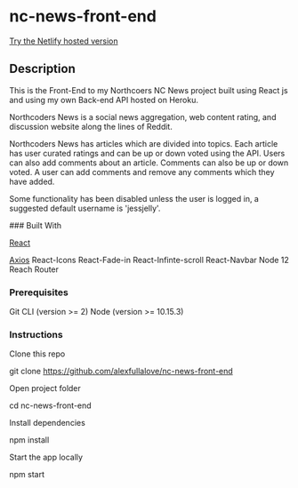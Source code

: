 # nc-news-front-end

[Try the Netlify hosted version](https://alex-nc-news.netlify.com/)

## Description

This is the Front-End to my Northcoers NC News project built using React js and using my own Back-end API hosted on Heroku.

Northcoders News is a social news aggregation, web content rating, and discussion website along the lines of Reddit.

Northcoders News has articles which are divided into topics. Each article has user curated ratings and can be up or down voted using the API. Users can also add comments about an article. Comments can also be up or down voted. A user can add comments and remove any comments which they have added.

Some functionality has been disabled unless the user is logged in, a suggested default username is 'jessjelly'.

### Built With

[React](https://reactjs.org/)

[Axios](https://github.com/axios/axios)
React-Icons
React-Fade-in
React-Infinte-scroll
React-Navbar
Node 12
Reach Router

### Prerequisites

Git CLI (version >= 2)
Node (version >= 10.15.3)

### Instructions

Clone this repo

git clone https://github.com/alexfullalove/nc-news-front-end

Open project folder

cd nc-news-front-end

Install dependencies

npm install

Start the app locally

npm start
